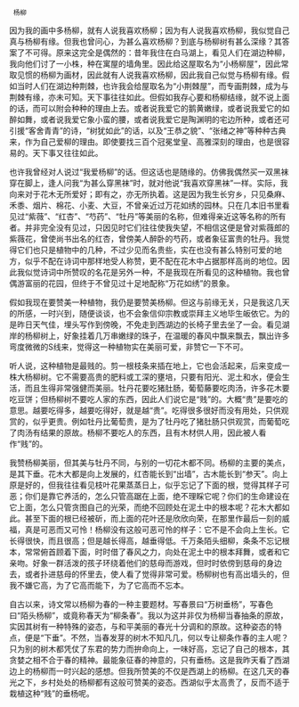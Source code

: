      杨柳 

   因为我的画中多杨柳，就有人说我喜欢杨柳；因为有人说我喜欢杨柳，我似觉自己真与杨柳有缘。但我也曾问心，为甚么喜欢杨柳？到底与杨柳树有甚么深缘？其答案了不可得。原来这完全是偶然的：昔年我住在白马湖上，看见人们在湖边种柳，我向他们讨了一小株，种在寓屋的墙角里。因此给这屋取名为“小杨柳屋”，因此常取见惯的杨柳为画材，因此就有人说我喜欢杨柳，因此我自己似觉与杨柳有缘。假如当时人们在湖边种荆棘，也许我会给屋取名为“小荆棘屋”，而专画荆棘，成为与荆棘有缘，亦未可知。天下事往往如此。但假如我存心要和杨柳结缘，就不说上面的话，而可以附会种种的理由上去。或者说我爱它的鹅黄嫩绿，或者说我爱它的如醉如舞，或者说我爱它象小蛮的腰，或者说我爱它是陶渊明的宅边所种，或者还可引援“客舍青青”的诗，“树犹如此”的话，以及“王恭之貌”、“张绪之神”等种种古典来，作为自己爱柳的理由。即使要找三百个冠冕堂皇、高雅深刻的理由，也是很容易的。天下事又往往如此。 

   也许我曾经对人说过“我爱杨柳”的话。但这话也是随缘的。仿佛我偶然买一双黑袜穿在脚上，逢人问我“为甚么穿黑袜”时，就对他说“我喜欢穿黑袜”一样。实际，我向来对于花木无所爱好；即有之，亦无所执着。这是因为我生长穷乡，只见桑麻、禾黍、烟片、棉花、小麦、大豆，不曾亲近过万花如绣的园林。只在几本旧书里看见过“紫薇”、“红杏”、“芍药”、“牡丹”等美丽的名称，但难得亲近这等名称的所有者。并非完全没有见过，只因见时它们往往使我失望，不相信这便是曾对紫薇郎的紫薇花，曾使尚书出名的红杏，曾傍美人醉卧的芍药，或者象征富贵的牡丹。我觉得它们也只是植物中的几种，不过少见而名贵些，实在也没有甚么特别可爱的地方，似乎不配在诗词中那样地受人称赞，更不配在花木中占据那样高尚的地位。因此我似觉诗词中所赞叹的名花是另外一种，不是我现在所看见的这种植物。我也曾偶游富丽的花园，但终于不曾见过十足地配称“万花如绣”的景象。 

   假如我现在要赞美一种植物，我仍是要赞美杨柳。但这与前缘无关，只是我这几天的所感，一时兴到，随便谈谈，也不会象信仰宗教或崇拜主义地毕生皈依它。为的是昨日天气佳，埋头写作到傍晚，不免走到西湖边的长椅子里去坐了一会。看见湖岸的杨柳树上，好象挂着几万串嫩绿的珠子，在温暖的春风中飘来飘去，飘出许多弯度微微的S线来，觉得这一种植物实在美丽可爱，非赞它一下不可。 

   听人说，这种植物是最贱的。剪一根枝条来插在地上，它也会活起来，后来变成一株大杨柳树。它不需要高贵的肥料或工深的壅培，只要有阳光、泥土和水，便会生活，而且生得非常强健而美丽。牡丹花要吃猪肚肠，葡萄藤要吃肉汤，许多花木要吃豆饼；但杨柳树不要吃人家的东西，因此人们说它是“贱”的。大概“贵”是要吃的意思。越要吃得多，越要吃得好，就是越“贵”。吃得很多很好而没有用处，只供观赏的，似乎更贵。例如牡丹比葡萄贵，是为了牡丹吃了猪肚肠只供观赏，而葡萄吃了肉汤有结果的原故。杨柳不要吃人的东西，且有木材供人用，因此被人看作“贱”的。 

   我赞杨柳美丽，但其美与牡丹不同，与别的一切花木都不同。杨柳的主要的美点，是其下垂。花木大都是向上发展的，红杏能长到“出墙”，古木能长到“参天”。向上原是好的，但我往往看见枝叶花果蒸蒸日上，似乎忘记了下面的根，觉得其样子可恶；你们是靠它养活的，怎么只管高踞在上面，绝不理睬它呢？你们的生命建设在它上面，怎么只管贪图自己的光荣，而绝不回顾处在泥土中的根本呢？花木大都如此。甚至下面的根已经被斫，而上面的花叶还是欣欣向荣，在那里作最后一刻的威福，真是可恶而又可怜！杨柳没有这般可恶可怜的样子：它不是不会向上生长。它长得很快，而且很高；但是越长得高，越垂得低。千万条陌头细柳，条条不忘记根本，常常俯首顾着下面，时时借了春风之力，向处在泥土中的根本拜舞，或者和它亲吻。好象一群活泼的孩子环绕着他们的慈母而游戏，但时时依傍到慈母的身边去，或者扑进慈母的怀里去，使人看了觉得非常可爱。杨柳树也有高出墙头的，但我不嫌它高，为了它高而能下，为了它高而不忘本。 

   自古以来，诗文常以杨柳为春的一种主要题材。写春景曰“万树垂杨”，写春色曰“陌头杨柳”，或竟称春天为“柳条春”。我以为这并非仅为杨柳当春抽条的原故，实因其树有一种特殊的姿态，与和平美丽的春光十分调和的原故。这种姿态的特点，便是“下垂”。不然，当春发芽的树木不知凡几，何以专让柳条作春的主人呢？只为别的树木都凭仗了东君的势力而拚命向上，一味好高，忘记了自己的根本，其贪婪之相不合于春的精神。最能象征春的神意的，只有垂杨。这是我昨天看了西湖边上的杨柳而一时兴起的感想。但我所赞美的不仅是西湖上的杨柳。在这几天的春光之下，乡村处处的杨柳都有这般可赞美的姿态。西湖似乎太高贵了，反而不适于栽植这种“贱”的垂杨呢。 


